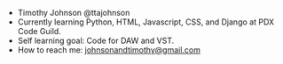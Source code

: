 - Timothy Johnson @ttajohnson
- Currently learning Python, HTML, Javascript, CSS, and Django at PDX Code Guild.
- Self learning goal: Code for DAW and VST.
- How to reach me: johnsonandtimothy@gmail.com

<!---
ttajohnson/ttajohnson is a ✨ special ✨ repository because its `README.md` (this file) appears on your GitHub profile.
You can click the Preview link to take a look at your changes.
--->
